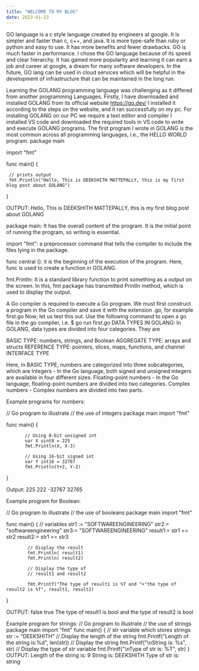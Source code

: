 ```yaml
---
title: "WELCOME TO MY BLOG"
date: 2023-01-23
---
```

GO language is a c style language created by engineers at google. It is simpler and faster than c, c++, and java. It is more type-safe than ruby or python and easy to use. It has more benefits and fewer drawbacks. GO is much faster in performance. I chose the GO language because of its speed and clear hierarchy. It has gained more popularity and learning it can earn a job and career at google, a dream for many software developers. In the future, GO lang can be used in cloud services which will be helpful in the development of infrastructure that can be maintained in the long run.

Learning the GOLANG programming language was challenging as it differed from another programming Languages. 
Firstly, I have downloaded and installed GOLANG from its official website https://go.dev/ 
I installed it according to the steps on the website, and it ran successfully on my pc. 
For installing GOLANG on our PC we require a text editor and compiler
I installed VS code and downloaded the required tools in VS code to write and execute GOLANG programs. 
The first program I wrote in GOLANG is the most common across all programming languages, i.e., the HELLO WORLD program.
package main 
  
import "fmt"

func main() {

     // prints output
     fmt.Println("Hello, This is DEEKSHITH MATTEPALLY, this is my first blog post about GOLANG")
}

OUTPUT: Hello, This is DEEKSHITH MATTEPALLY, this is my first blog post about GOLANG

package main: It has the overall content of the program. It is the initial point of running the program, so writing is essential.
 
import "fmt": a preprocessor command that tells the compiler to include the files lying in the package.
 
 
func central (): it is the beginning of the execution of the program. Here, func is used to create a function in GOLANG.
 
fmt.Println: It is a standard library function to print something as a output on the screen. In this, fmt package has transmitted Println method, which is used to display the output.
 
A Go compiler is required to execute a Go program. We must first construct a program in the Go compiler and save it with the extension .go, for example first.go Now; let us test this out. Use the following command to open a go file in the go compiler, i.e.
$ go run first.go
DATA TYPES IN GOLANG: In GOLANG, data types are divided into four categories. They are 

BASIC TYPE: numbers, strings, and Boolean 
AGGREGATE TYPE: arrays and structs
REFERENCE TYPE: pointers, slices, maps, functions, and channel
INTERFACE TYPE

Here, in BASIC TYPE, numbers are categorized into three subcategories, which are 
Integers -  In the Go language, both signed and unsigned integers are available in four different sizes.
Floating-point numbers - In the Go language, floating-point numbers are divided into two categories.
Complex numbers - Complex numbers are divided into two parts. 

Example programs for numbers:

// Go program to illustrate
// the use of integers
package main
import "fmt"
                       
func main() {
           
           // Using 8-bit unsigned int
           var X uint8 = 225
           fmt.Println(X, X-3)
           
           // Using 16-bit signed int
           var Y int16 = 32767
           fmt.Println(Y+2, Y-2)
}

Output: 225 222
-32767 32765

Example program for Boolean:

// Go program to illustrate
// the use of booleans
package main
import "fmt"

func main() 
{
           // variables
            str1 := "SOFTWAREENGINEERING"
            str2:= "softwareengineering"
            str3:= "SOFTWAREENGINEERING"
            result1:= str1 == str2
            result2:= str1 == str3
            
            // Display the result
            fmt.Println( result1)
            fmt.Println( result2)
            
            // Display the type of
            // result1 and result2
            
            fmt.Printf("The type of result1 is %T and "+"the type of result2 is %T", result1, result2)
}

OUTPUT: 
false
true
The type of result1 is bool and the type of result2 is bool
 
 Example program for strings: 
// Go program to illustrate
// the use of strings
package main
import "fmt"
func main() {
             // str variable which stores strings
str := "DEEKSHITH"
             // Display the length of the string
fmt.Printf("Length of the string is:%d",
                                       len(str))
             // Display the string
fmt.Printf("\nString is: %s", str)
             // Display the type of str variable
fmt.Printf("\nType of str is: %T", str)
}
OUTPUT:
Length of the string is: 9
String is: DEEKSHITH
Type of str is: string
 

